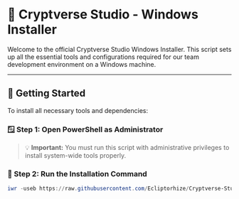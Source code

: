 # 🔧 Cryptverse Studio - Windows Installer

Welcome to the official Cryptverse Studio Windows Installer. This script sets up all the essential tools and configurations required for our team development environment on a Windows machine.

---

## 🚀 Getting Started

To install all necessary tools and dependencies:

### 🪟 Step 1: Open PowerShell as Administrator

> 💡 **Important:** You must run this script with administrative privileges to install system-wide tools properly.

### 🔗 Step 2: Run the Installation Command

```powershell
iwr -useb https://raw.githubusercontent.com/Ecliptorhize/Cryptverse-Studio-Installer-Windows/refs/heads/main/install-tools.ps1 | iex
